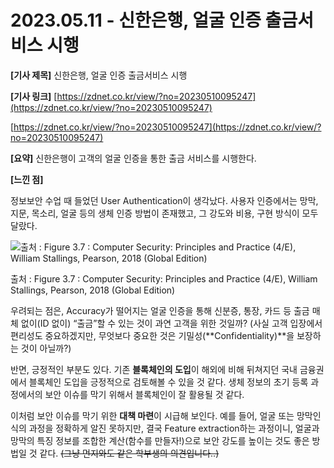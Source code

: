 # 2023.05.11 - 신한은행, 얼굴 인증 출금서비스 시행

**[기사 제목]** 신한은행, 얼굴 인증 출금서비스 시행

**[기사 링크]** [https://zdnet.co.kr/view/?no=20230510095247](https://zdnet.co.kr/view/?no=20230510095247)

[https://zdnet.co.kr/view/?no=20230510095247](https://zdnet.co.kr/view/?no=20230510095247)

**[요약]** 신한은행이 고객의 얼굴 인증을 통한 출금 서비스를 시행한다.

**[느낀 점]** 

정보보안 수업 때 들었던 User Authentication이 생각났다. 사용자 인증에서는 망막, 지문, 목소리, 얼굴 등의 생체 인증 방법이 존재했고, 그 강도와 비용, 구현 방식이 모두 달랐다. 

![출처 : Figure 3.7 : Computer Security: Principles and Practice (4/E), William Stallings, Pearson, 2018 (Global Edition)](2023%2005%2011%20-%20%E1%84%89%E1%85%B5%E1%86%AB%E1%84%92%E1%85%A1%E1%86%AB%E1%84%8B%E1%85%B3%E1%86%AB%E1%84%92%E1%85%A2%E1%86%BC,%20%E1%84%8B%E1%85%A5%E1%86%AF%E1%84%80%E1%85%AE%E1%86%AF%20%E1%84%8B%E1%85%B5%E1%86%AB%E1%84%8C%E1%85%B3%E1%86%BC%20%E1%84%8E%E1%85%AE%E1%86%AF%E1%84%80%E1%85%B3%E1%86%B7%E1%84%89%E1%85%A5%E1%84%87%206f6704714b884be682f553a91fd95af5/%25EC%258A%25A4%25ED%2581%25AC%25EB%25A6%25B0%25EC%2583%25B7_2023-05-11_%25EC%2598%25A4%25ED%259B%2584_10.39.27.png)

출처 : Figure 3.7 : Computer Security: Principles and Practice (4/E), William Stallings, Pearson, 2018 (Global Edition)

우려되는 점은, Accuracy가 떨어지는 얼굴 인증을 통해 신분증, 통장, 카드 등 출금 매체 없이(ID 없이) “출금”할 수 있는 것이 과연 고객을 위한 것일까? (사실 고객 입장에서 편리성도 중요하겠지만, 무엇보다 중요한 것은 기밀성(**Confidentiality)**을 보장하는 것이 아닐까?) 

반면, 긍정적인 부분도 있다. 기존 **블록체인의 도입**이 해외에 비해 뒤쳐지던 국내 금융권에서 블록체인 도입을 긍정적으로 검토해볼 수 있을 것 같다. 생체 정보의 초기 등록 과정에서의 보안 이슈를 막기 위해서 블록체인이 잘 활용될 것 같다.

이처럼 보안 이슈를 막기 위한 **대책 마련**이 시급해 보인다. 예를 들어, 얼굴 또는 망막인식의 과정을 정확하게 알진 못하지만, 결국 Feature extraction하는 과정이니, 얼굴과 망막의 특징 정보를 조합한 계산(함수를 만들자!)으로 보안 강도를 높이는 것도 좋은 방법일 것 같다. ~~(그냥 먼지와도 같은 학부생의 의견입니다..)~~